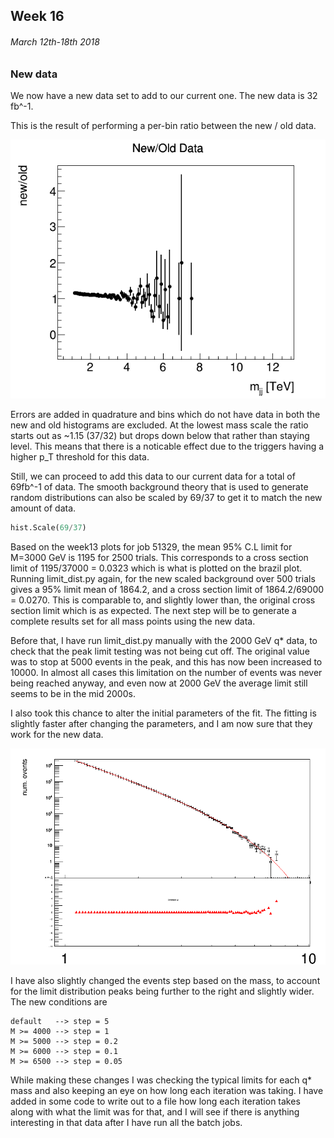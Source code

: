 ## Week 16
###### March 12th-18th 2018

### New data

We now have a new data set to add to our current one. The new data is 32 fb^-1.

This is the result of performing a per-bin ratio between the new / old data.

![image](https://github.com/H4rtland/masters/blob/master/week16/imgs/data_cmp.png "")

Errors are added in quadrature and bins which do not have data in both the new and old
histograms are excluded. At the lowest mass scale the ratio starts out as ~1.15 (37/32)
but drops down below that rather than staying level. This means that there is a noticable effect
due to the triggers having a higher p_T threshold for this data.

Still, we can proceed to add this data to our current data for a total of 69fb^-1 of data.
The smooth background theory that is used to generate random distributions can also
be scaled by 69/37 to get it to match the new amount of data.

```python
hist.Scale(69/37)
```

Based on the week13 plots for job 51329, the mean 95% C.L limit for M=3000 GeV is 1195 for 2500
trials. This corresponds to a cross section limit of 1195/37000 = 0.0323 which is what is
plotted on the brazil plot. Running limit_dist.py again, for the new scaled background
over 500 trials gives a 95% limit mean of 1864.2, and a cross section limit of
1864.2/69000 = 0.0270. This is comparable to, and slightly lower than, the original
cross section limit which is as expected. The next step will be to generate a complete
results set for all mass points using the new data. 

Before that, I have run limit_dist.py manually with the 2000 GeV q\* data, to check that
the peak limit testing was not being cut off. The original value was to stop at 5000 events
in the peak, and this has now been increased to 10000. In almost all cases this limitation
on the number of events was never being reached anyway, and even now at 2000 GeV the average limit
still seems to be in the mid 2000s.

I also took this chance to alter the initial parameters of the fit. The fitting is slightly
faster after changing the parameters, and I am now sure that they work for the new data.

![image](https://github.com/H4rtland/masters/blob/master/week16/imgs/plot-abc1.i1-2000-hist.png "")

I have also slightly changed the events step based on the mass, to account for the limit
distribution peaks being further to the right and slightly wider. The new conditions are

```
default   --> step = 5
M >= 4000 --> step = 1
M >= 5000 --> step = 0.2
M >= 6000 --> step = 0.1
M >= 6500 --> step = 0.05
```

While making these changes I was checking the typical limits for each q\* mass and also
keeping an eye on how long each iteration was taking. I have added in some code to write out
to a file how long each iteration takes along with what the limit was for that, and I will
see if there is anything interesting in that data after I have run all the batch jobs.

